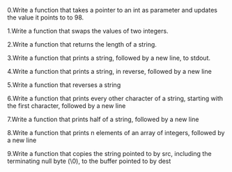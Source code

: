 
0.Write a function that takes a pointer to an int as parameter and updates the value it points to to 98.

1.Write a function that swaps the values of two integers.

2.Write a function that returns the length of a string.

3.Write a function that prints a string, followed by a new line, to stdout.

4.Write a function that prints a string, in reverse, followed by a new line

5.Write a function that reverses a string

6.Write a function that prints every other character of a string, starting with the first character, followed by a new line

7.Write a function that prints half of a string, followed by a new line

8.Write a function that prints n elements of an array of integers, followed by a new line

9.Write a function that copies the string pointed to by src, including the terminating null byte (\0), to the buffer pointed to by dest

